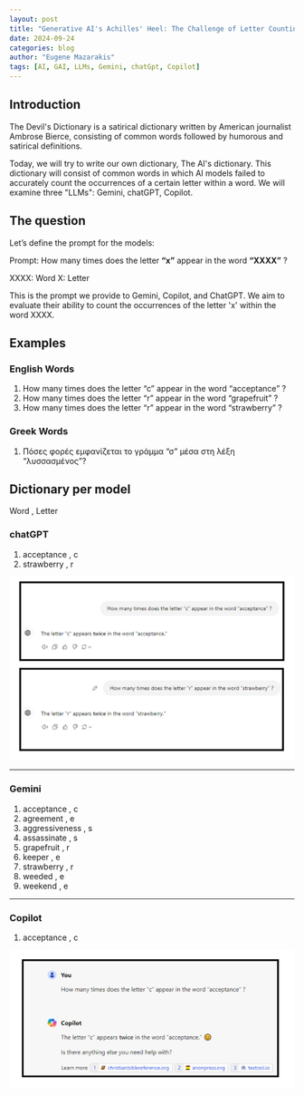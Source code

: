 ```yaml
---
layout: post
title: "Generative AI's Achilles' Heel: The Challenge of Letter Counting"
date: 2024-09-24
categories: blog
author: "Eugene Mazarakis"
tags: [AI, GAI, LLMs, Gemini, chatGpt, Copilot]
---
```



## Introduction

The Devil's Dictionary is a satirical dictionary written by American journalist Ambrose Bierce, consisting of common words followed by humorous and satirical definitions. 

Today, we will try to write our own dictionary, The AI's dictionary.
This dictionary will consist of common words in which AI models failed to accurately count the occurrences of a certain letter within a word.
We will examine three "LLMs": Gemini, chatGPT, Copilot.


## The question

Let’s define the prompt for the models:

Prompt: How many times does the letter **“x”** appear in the word **“XXXX”** ?

XXXX: Word
X: Letter

This is the prompt we provide to Gemini, Copilot, and ChatGPT. We aim to evaluate their ability to count the occurrences of the letter 'x' within the word XXXX.

## Examples

### English Words
1. How many times does the letter “c” appear in the word “acceptance” ?
2. How many times does the letter “r” appear in the word “grapefruit” ?
3. How many times does the letter “r” appear in the word “strawberry” ?

### Greek Words
1. Πόσες φορές εμφανίζεται το γράμμα “σ” μέσα στη λέξη “λυσσασμένος”?

   
## Dictionary per model
Word , Letter

### chatGPT
1. acceptance , c
2. strawberry , r 

![Photo 1](/assets/Img/BlogImages/002.BlogPost_24_09_2024/001.chatGPT_counting.png)

---

### Gemini
1. acceptance , c
2. agreement , e
3. aggressiveness , s
4. assassinate , s
5. grapefruit , r
6. keeper , e
7. strawberry , r
8. weeded , e
9. weekend , e

---

### Copilot
1. acceptance , c

![Photo 3](/assets/Img/BlogImages/002.BlogPost_24_09_2024/003.copilot_counting.png)

